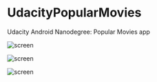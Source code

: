 # UdacityPopularMovies
Udacity Android Nanodegree: Popular Movies app

![screen](https://raw.github.com/jreyes/UdacityPopularMovies/master/art/device-2015-08-01-203349.png)

![screen](https://raw.github.com/jreyes/UdacityPopularMovies/master/art/device-2015-08-01-203316.png)

![screen](https://raw.github.com/jreyes/UdacityPopularMovies/master/art/device-2015-08-01-203233.png)